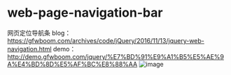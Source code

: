 # web-page-navigation-bar
网页定位导航条
blog：https://gfwboom.com/archives/code/jQuery/2016/11/13/jquery-web-navigation.html
demo：http://demo.gfwboom.com/jquery/%E7%BD%91%E9%A1%B5%E5%AE%9A%E4%BD%8D%E5%AF%BC%E8%88%AA
![image](https://gfwboom.b0.upaiyun.com/usr/uploads/2016/11/1437983294.jpg)
